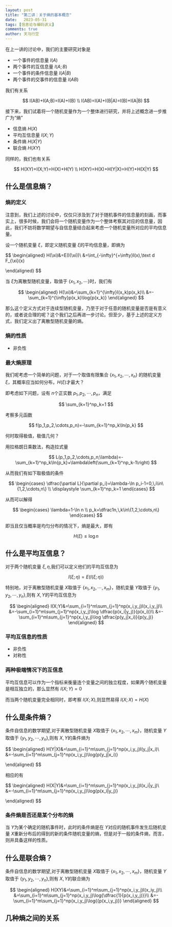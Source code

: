 ```yaml
---
layout: post
title: "第二讲：关于熵的基本概念"
date:   2023-05-31
tags: [信息论与编码讲义]
comments: true
author: 天马行空
---
```


在上一讲的讨论中，我们的主要研究对象是

* 一个事件的信息量 $I(A)$
* 两个事件的互信息量 $I(A;B)$
* 一个事件的条件信息量 $I(A|B)$
* 两个事件的交事件的信息量 $I(AB)$

我们有关系

$$
I(AB)+I(A;B)=I(A)+I(B)
\\
I(AB)=I(A)+I(B|A)=I(B)+I(A|B)
$$

接下来，我们试着将一个随机变量作为一个整体进行研究，并将上述概念进一步推广为“熵”

* 信息熵 $H(X)$
* 平均互信息量 $I(X;Y)$
* 条件熵 $H(X|Y)$
* 联合熵 $H(XY)$

同样的，我们也有关系

$$
H(XY)+I(X;Y)=H(X)+H(Y)
\\
H(XY)=H(X)+H(Y|X)=H(Y)+H(X|Y)
$$

## 什么是信息熵？

### 熵的定义

注意到，我们上述的讨论中，仅仅只涉及到了对于随机事件的信息量的刻画，而事实上，很多时候，我们会将一个随机变量作为一个整体考察其对应的信息量，因此，我们不妨将数学期望与自信息量结合起来考虑一个随机变量所对应的平均信息量。

设一个随机变量 $\xi$，即定义随机变量 $\xi$的平均信息量，即熵为

$$
\begin{aligned}
H(\xi)&=E(I(\xi))\\
&=\int_{-\infty}^{+\infty}I(x)\,\text d F_{\xi}(x)

\end{aligned}
$$

当 $\xi$为离散型随机变量，取值于 $\{x_1,x_2,\cdots\}$时，我们有

$$
\begin{aligned}
H(\xi)&=\sum_{k=1}^{\infty}I(x_k)p(x_k)\\
&=-\sum_{k=1}^{\infty}p(x_k)\log{p(x_k)}
\end{aligned}
$$

那么这个定义方式对于连续型随机变量，乃至于对于任意的随机变量是否是有意义的，或者说合理的呢？这个我们之后再进一步讨论。但至少，基于上述的定义方式，我们定义出了离散型随机变量的熵。

### 熵的性质

* 非负性

### 最大熵原理

我们呢考虑一个简单的问题，对于一个取值有限集合 $\{x_1,x_2,\cdots,x_n\}$ 的随机变量 $\xi$，其概率应当如何分布，$H(\xi)$才最大？

即考虑如下问题，设有 $n$个正实数 $p_1,p_2,\cdots,p_n$，满足

$$
\sum_{k=1}^np_k=1
$$

考察多元函数

$$
f(p_1,p_2,\cdots,p_n)=-\sum_{k=1}^np_k\ln{p_k}
$$

何时取得极值，极值几何？

用拉格朗日乘数法，构造拉式量

$$
L(p_1,p_2,\cdots,p_n;\lambda)=-\sum_{k=1}^np_k\ln{p_k}+\lambda\left(\sum_{k=1}^np_k-1\right)
$$

从而我们有如下取极值的条件

$$
\begin{cases}
\dfrac{\partial L}{\partial p_i}=\lambda-\ln p_i-1=0,\,i\in\{1,2,\cdots,n\}
\\
\displaystyle \sum_{k=1}^np_k=1
\end{cases}
$$

从而可以解得

$$
\begin{cases}
\lambda=1-\ln n
\\
p_k=\dfrac1n,\,k\in\{1,2,\cdots,n\}
\end{cases}
$$

即当且仅当概率是均匀分布的情况下，熵是最大，即有

$$
H(\xi)\leq \log n
$$

## 什么是平均互信息？

对于两个随机变量 $\xi,\eta$,我们可以定义他们的平均互信息为

$$
I(\xi;\eta)=E(I(\xi;\eta))
$$

特别地，对于离散型随机变量 $X$取值于 $\{x_1,x_2,\cdots,x_m\}$，随机变量 $Y$取值于 $\{y_1,y_2,\cdots,y_n\}$,则有 $X,Y$的平均互信息为

$$
\begin{aligned}
I(X;Y)&=\sum_{i=1}^m\sum_{j=1}^np(x_i,y_j)I(x_i,y_j)\\
&=-\sum_{i=1}^m\sum_{j=1}^np(x_i,y_j)\log \dfrac{p(x_i|y_j)}{p(x_i)}\\
&=-\sum_{i=1}^m\sum_{j=1}^np(x_i,y_j)\log \dfrac{p(y_j|x_i)}{p(y_j)}
\end{aligned}
$$

### 平均互信息的性质

* 非负性
* 对称性

### 两种极端情况下的互信息

平均互信息可以作为一个指标来衡量连个变量之间的独立程度，如果两个随机变量是相互独立的，那么显然有 $I(X;Y)=0$

而当两个随机变量完全相同时，即考察 $I(X;X)$,则显然易得 $I(X;X)=H(X)$

## 什么是条件熵？

条件自信息的数学期望,对于离散型随机变量 $X$取值于 $\{x_1,x_2,\cdots,x_m\}$，随机变量 $Y$取值于 $\{y_1,y_2,\cdots,y_n\}$,则有 $X,Y$的条件熵为

$$
\begin{aligned}
H(Y|X)&=\sum_{i=1}^m\sum_{j=1}^np(x_i,y_j)I(y_j|x_i)\\
&=-\sum_{i=1}^m\sum_{j=1}^np(x_i,y_j)\log{p(y_j|x_i)}

\end{aligned}
$$

相应的有

$$
\begin{aligned}
H(X|Y)&=\sum_{i=1}^m\sum_{j=1}^np(x_i,y_j)I(x_i|y_j)\\
&=-\sum_{i=1}^m\sum_{j=1}^np(x_i,y_j)\log{p(x_i|y_j)}

\end{aligned}
$$

### 条件熵是否还是某个分布的熵

当 $Y$为某个确定的随机事件时，此时的条件熵是在 $Y$对应的随机事件发生后随机变量 $X$重新分布后的得到的新的条件随机变量的熵，但是对于一般的条件熵，而言，则并具备这样的性质。

## 什么是联合熵？

条件自信息的数学期望,对于离散型随机变量 $X$取值于 $\{x_1,x_2,\cdots,x_m\}$，随机变量 $Y$取值于 $\{y_1,y_2,\cdots,y_n\}$,则有 $X,Y$的联合熵为

$$
\begin{aligned}
H(XY)&=\sum_{i=1}^m\sum_{j=1}^np(x_i,y_j)I(x_iy_j)\\
&=\sum_{i=1}^m\sum_{j=1}^np(x_i,y_j)\log{\dfrac{1}{p(x_i,y_j)}}\\
&=-\sum_{i=1}^m\sum_{j=1}^np(x_i,y_j)\log{{p(x_i,y_j)}}
\end{aligned}
$$

## 几种熵之间的关系

